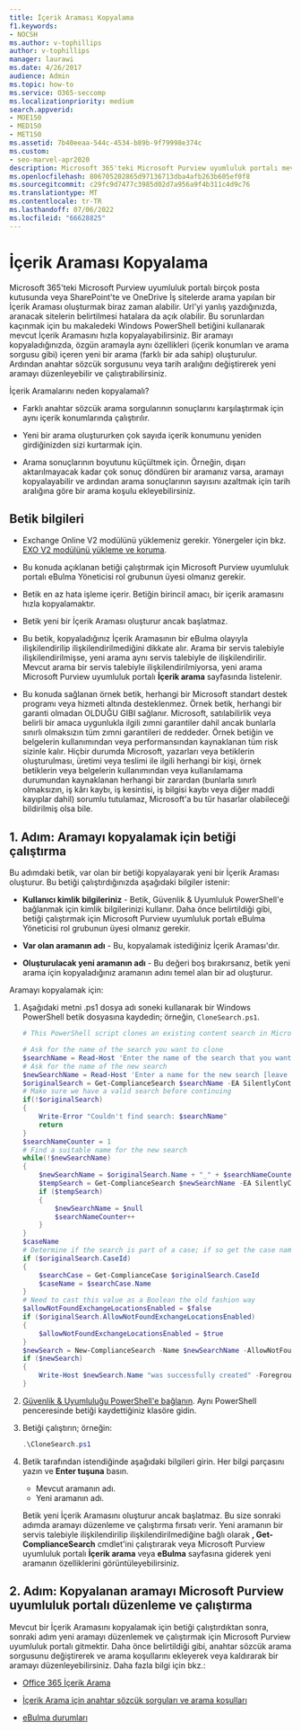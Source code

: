 ```yaml
---
title: İçerik Araması Kopyalama
f1.keywords:
- NOCSH
ms.author: v-tophillips
author: v-tophillips
manager: laurawi
ms.date: 4/26/2017
audience: Admin
ms.topic: how-to
ms.service: O365-seccomp
ms.localizationpriority: medium
search.appverid:
- MOE150
- MED150
- MET150
ms.assetid: 7b40eeaa-544c-4534-b89b-9f79998e374c
ms.custom:
- seo-marvel-apr2020
description: Microsoft 365'teki Microsoft Purview uyumluluk portalı mevcut İçerik Aramasını hızla kopyalamak için bu makaledeki PowerShell betiğini kullanın.
ms.openlocfilehash: 806705202865d97136713dba4afb263b605ef0f8
ms.sourcegitcommit: c29fc9d7477c3985d02d7a956a9f4b311c4d9c76
ms.translationtype: MT
ms.contentlocale: tr-TR
ms.lasthandoff: 07/06/2022
ms.locfileid: "66628825"
---
```

# <a name="clone-a-content-search"></a>İçerik Araması Kopyalama

Microsoft 365'teki Microsoft Purview uyumluluk portalı birçok posta kutusunda veya SharePoint'te ve OneDrive İş sitelerde arama yapılan bir İçerik Araması oluşturmak biraz zaman alabilir. Url'yi yanlış yazdığınızda, aranacak sitelerin belirtilmesi hatalara da açık olabilir. Bu sorunlardan kaçınmak için bu makaledeki Windows PowerShell betiğini kullanarak mevcut İçerik Aramasını hızla kopyalayabilirsiniz. Bir aramayı kopyaladığınızda, özgün aramayla aynı özellikleri (içerik konumları ve arama sorgusu gibi) içeren yeni bir arama (farklı bir ada sahip) oluşturulur. Ardından anahtar sözcük sorgusunu veya tarih aralığını değiştirerek yeni aramayı düzenleyebilir ve çalıştırabilirsiniz.

İçerik Aramalarını neden kopyalamalı?

- Farklı anahtar sözcük arama sorgularının sonuçlarını karşılaştırmak için aynı içerik konumlarında çalıştırılır.

- Yeni bir arama oluştururken çok sayıda içerik konumunu yeniden girdiğinizden sizi kurtarmak için.

- Arama sonuçlarının boyutunu küçültmek için. Örneğin, dışarı aktarılmayacak kadar çok sonuç döndüren bir aramanız varsa, aramayı kopyalayabilir ve ardından arama sonuçlarının sayısını azaltmak için tarih aralığına göre bir arama koşulu ekleyebilirsiniz.

## <a name="script-information"></a>Betik bilgileri

- Exchange Online V2 modülünü yüklemeniz gerekir. Yönergeler için bkz. [EXO V2 modülünü yükleme ve koruma](/powershell/exchange/exchange-online-powershell-v2#install-and-maintain-the-exo-v2-module).

- Bu konuda açıklanan betiği çalıştırmak için Microsoft Purview uyumluluk portalı eBulma Yöneticisi rol grubunun üyesi olmanız gerekir.

- Betik en az hata işleme içerir. Betiğin birincil amacı, bir içerik aramasını hızla kopyalamaktır.

- Betik yeni bir İçerik Araması oluşturur ancak başlatmaz.

- Bu betik, kopyaladığınız İçerik Aramasının bir eBulma olayıyla ilişkilendirilip ilişkilendirilmediğini dikkate alır. Arama bir servis talebiyle ilişkilendirilmişse, yeni arama aynı servis talebiyle de ilişkilendirilir. Mevcut arama bir servis talebiyle ilişkilendirilmiyorsa, yeni arama Microsoft Purview uyumluluk portalı **İçerik arama** sayfasında listelenir.

- Bu konuda sağlanan örnek betik, herhangi bir Microsoft standart destek programı veya hizmeti altında desteklenmez. Örnek betik, herhangi bir garanti olmadan OLDUĞU GIBI sağlanır. Microsoft, satılabilirlik veya belirli bir amaca uygunlukla ilgili zımni garantiler dahil ancak bunlarla sınırlı olmaksızın tüm zımni garantileri de reddeder. Örnek betiğin ve belgelerin kullanımından veya performansından kaynaklanan tüm risk sizinle kalır. Hiçbir durumda Microsoft, yazarları veya betiklerin oluşturulması, üretimi veya teslimi ile ilgili herhangi bir kişi, örnek betiklerin veya belgelerin kullanımından veya kullanılamama durumundan kaynaklanan herhangi bir zarardan (bunlarla sınırlı olmaksızın, iş kârı kaybı, iş kesintisi, iş bilgisi kaybı veya diğer maddi kayıplar dahil) sorumlu tutulamaz,  Microsoft'a bu tür hasarlar olabileceği bildirilmiş olsa bile.

## <a name="step-1-run-the-script-to-clone-a-search"></a>1. Adım: Aramayı kopyalamak için betiği çalıştırma

Bu adımdaki betik, var olan bir betiği kopyalayarak yeni bir İçerik Araması oluşturur. Bu betiği çalıştırdığınızda aşağıdaki bilgiler istenir:

- **Kullanıcı kimlik bilgileriniz** - Betik, Güvenlik & Uyumluluk PowerShell'e bağlanmak için kimlik bilgilerinizi kullanır. Daha önce belirtildiği gibi, betiği çalıştırmak için Microsoft Purview uyumluluk portalı eBulma Yöneticisi rol grubunun üyesi olmanız gerekir.

- **Var olan aramanın adı** - Bu, kopyalamak istediğiniz İçerik Araması'dır.

- **Oluşturulacak yeni aramanın adı** - Bu değeri boş bırakırsanız, betik yeni arama için kopyaladığınız aramanın adını temel alan bir ad oluşturur.

Aramayı kopyalamak için:

1. Aşağıdaki metni .ps1 dosya adı soneki kullanarak bir Windows PowerShell betik dosyasına kaydedin; örneğin, `CloneSearch.ps1`.

   ```powershell
   # This PowerShell script clones an existing content search in Microsoft Purview compliance.

   # Ask for the name of the search you want to clone
   $searchName = Read-Host 'Enter the name of the search that you want to clone'
   # Ask for the name of the new search
   $newSearchName = Read-Host 'Enter a name for the new search [leave blank to automatically generate a name]'
   $originalSearch = Get-ComplianceSearch $searchName -EA SilentlyContinue
   # Make sure we have a valid search before continuing
   if(!$originalSearch)
   {
       Write-Error "Couldn't find search: $searchName"
       return
   }
   $searchNameCounter = 1
   # Find a suitable name for the new search
   while(!$newSearchName)
   {
       $newSearchName = $originalSearch.Name + "_" + $searchNameCounter
       $tempSearch = Get-ComplianceSearch $newSearchName -EA SilentlyContinue
       if ($tempSearch)
       {
           $newSearchName = $null
           $searchNameCounter++
       }
   }
   $caseName
   # Determine if the search is part of a case; if so get the case name
   if ($originalSearch.CaseId)
   {
       $searchCase = Get-ComplianceCase $originalSearch.CaseId
       $caseName = $searchCase.Name
   }
   # Need to cast this value as a Boolean the old fashion way
   $allowNotFoundExchangeLocationsEnabled = $false
   if ($originalSearch.AllowNotFoundExchangeLocationsEnabled)
   {
       $allowNotFoundExchangeLocationsEnabled = $true
   }
   $newSearch = New-ComplianceSearch -Name $newSearchName -AllowNotFoundExchangeLocationsEnabled $allowNotFoundExchangeLocationsEnabled -Case $caseName -ContentMatchQuery $originalSearch.ContentMatchQuery -Description $originalSearch.Description -ExchangeLocation $originalSearch.ExchangeLocation -ExchangeLocationExclusion $originalSearch.ExchangeLocationExclusion -Language $originalSearch.Language -SharePointLocation $originalSearch.SharePointLocation -SharePointLocationExclusion $originalSearch.SharePointLocationExclusion -PublicFolderLocation $originalSearch.PublicFolderLocation
   if ($newSearch)
   {
       Write-Host $newSearch.Name "was successfully created" -ForegroundColor Yellow
   }
   ```

2. [Güvenlik & Uyumluluğu PowerShell'e bağlanın](/powershell/exchange/connect-to-scc-powershell). Aynı PowerShell penceresinde betiği kaydettiğiniz klasöre gidin.

3. Betiği çalıştırın; örneğin:

     ```powershell
     .\CloneSearch.ps1
     ```

4. Betik tarafından istendiğinde aşağıdaki bilgileri girin. Her bilgi parçasını yazın ve **Enter tuşuna** basın.

     - Mevcut aramanın adı.
     - Yeni aramanın adı.

     Betik yeni İçerik Aramasını oluşturur ancak başlatmaz. Bu size sonraki adımda aramayı düzenleme ve çalıştırma fırsatı verir. Yeni aramanın bir servis talebiyle ilişkilendirilip ilişkilendirilmediğine bağlı olarak **, Get-ComplianceSearch** cmdlet'ini çalıştırarak veya Microsoft Purview uyumluluk portalı **İçerik arama** veya **eBulma** sayfasına giderek yeni aramanın özelliklerini görüntüleyebilirsiniz.

## <a name="step-2-edit-and-run-the-cloned-search-in-the-microsoft-purview-compliance-portal"></a>2. Adım: Kopyalanan aramayı Microsoft Purview uyumluluk portalı düzenleme ve çalıştırma

Mevcut bir İçerik Aramasını kopyalamak için betiği çalıştırdıktan sonra, sonraki adım yeni aramayı düzenlemek ve çalıştırmak için Microsoft Purview uyumluluk portalı gitmektir. Daha önce belirtildiği gibi, anahtar sözcük arama sorgusunu değiştirerek ve arama koşullarını ekleyerek veya kaldırarak bir aramayı düzenleyebilirsiniz. Daha fazla bilgi için bkz.:

- [Office 365 İçerik Arama](content-search.md)

- [İçerik Arama için anahtar sözcük sorguları ve arama koşulları](keyword-queries-and-search-conditions.md)

- [eBulma durumları](./get-started-core-ediscovery.md)
